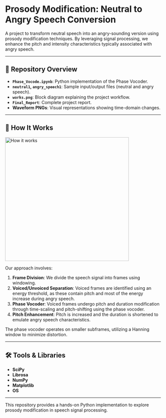 # Prosody Modification: Neutral to Angry Speech Conversion

A project to transform neutral speech into an angry-sounding version using prosody modification techniques. By leveraging signal processing, we enhance the pitch and intensity characteristics typically associated with angry speech.

---

## 📂 Repository Overview

- **`Phase_Vocode.ipynb`**: Python implementation of the Phase Vocoder.
- **`neutral1`, `angry_speech1`**: Sample input/output files (neutral and angry speech).
- **`works.png`**: Block diagram explaining the project workflow.
- **`Final_Report`**: Complete project report.
- **Waveform PNGs**: Visual representations showing time-domain changes.

---

## 🔧 How It Works

<img src="https://github.com/guneeshvats/Prosody-Modification-for-Neutral-to-Angry-Speech-Conversion/assets/70188630/4f3457dc-d82b-4dca-898f-4e7ac8a6d4b8" alt="How it works" width="400"/>

Our approach involves:

1. **Frame Division**: We divide the speech signal into frames using windowing.
2. **Voiced/Unvoiced Separation**: Voiced frames are identified using an energy threshold, as these contain pitch and most of the energy increase during angry speech.
3. **Phase Vocoder**: Voiced frames undergo pitch and duration modification through time-scaling and pitch-shifting using the phase vocoder.
4. **Pitch Enhancement**: Pitch is increased and the duration is shortened to emulate angry speech characteristics.

The phase vocoder operates on smaller subframes, utilizing a Hanning window to minimize distortion.

---

## 🛠️ Tools & Libraries

- **SciPy**
- **Librosa**
- **NumPy**
- **Matplotlib**
- **OS**

---

This repository provides a hands-on Python implementation to explore prosody modification in speech signal processing.

